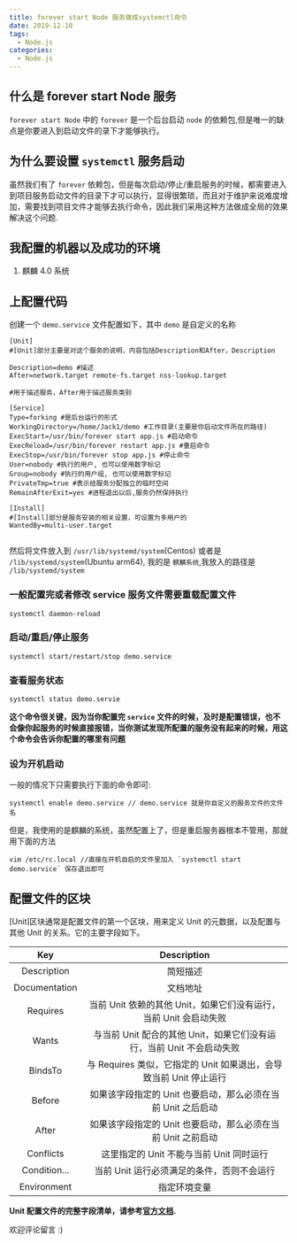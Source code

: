 ```yaml
---
title: forever start Node 服务做成systemctl命令
date: 2019-12-10
tags:
  - Node.js
categories:
  - Node.js
---
```


## 什么是 forever start Node 服务

`forever start Node` 中的 `forever` 是一个后台启动 `node` 的依赖包,但是唯一的缺点是你要进入到启动文件的录下才能够执行。

## 为什么要设置 `systemctl` 服务启动

虽然我们有了 `forever` 依赖包，但是每次启动/停止/重启服务的时候，都需要进入到项目服务启动文件的目录下才可以执行，显得很繁琐，而且对于维护来说难度增加，需要找到项目文件才能够去执行命令，因此我们采用这种方法做成全局的效果解决这个问题.

## 我配置的机器以及成功的环境

1. 麒麟 4.0 系统

## 上配置代码

创建一个 `demo.service` 文件配置如下，其中 `demo` 是自定义的名称

```
[Unit]
#[Unit]部分主要是对这个服务的说明，内容包括Description和After，Description

Description=demo #描述
After=network.target remote-fs.target nss-lookup.target

#用于描述服务，After用于描述服务类别

[Service]
Type=forking #是后台运行的形式
WorkingDirectory=/home/Jack1/demo #工作目录(主要是你启动文件所在的路径)
ExecStart=/usr/bin/forever start app.js #启动命令
ExecReload=/usr/bin/forever restart app.js #重启命令
ExecStop=/usr/bin/forever stop app.js #停止命令
User=nobody #执行的用户, 也可以使用数字标记
Group=nobody #执行的用户组, 也可以使用数字标记
PrivateTmp=true #表示给服务分配独立的临时空间
RemainAfterExit=yes #进程退出以后,服务仍然保持执行

[Install]
#[Install]部分是服务安装的相关设置，可设置为多用户的
WantedBy=multi-user.target


```

然后将文件放入到 `/usr/lib/systemd/system`(Centos) 或者是 `/lib/systemd/system`(Ubuntu arm64),
我的是 `麒麟系统`,我放入的路径是 `/lib/systemd/system`

### 一般配置完或者修改 service 服务文件需要重载配置文件

```
systemctl daemon-reload

```

### 启动/重启/停止服务

```
systemctl start/restart/stop demo.service

```

### 查看服务状态

```
systemctl status demo.servie

```

**这个命令很关键，因为当你配置完 `service` 文件的时候，及时是配置错误，也不会像你起服务的时候直接报错，当你测试发现所配置的服务没有起来的时候，用这个命令会告诉你配置的哪里有问题**

### 设为开机启动

一般的情况下只需要执行下面的命令即可:

```
systemctl enable demo.service // demo.service 就是你自定义的服务文件的文件名

```

但是，我使用的是麒麟的系统，虽然配置上了，但是重启服务器根本不管用，那就用下面的方法

```
vim /etc/rc.local //直接在开机自启的文件里加入 `systemctl start demo.service` 保存退出即可

```

## 配置文件的区块

[Unit]区块通常是配置文件的第一个区块，用来定义 Unit 的元数据，以及配置与其他 Unit 的关系。它的主要字段如下。

|      Key      |                              Description                              |
| :-----------: | :-------------------------------------------------------------------: |
|  Description  |                               简短描述                                |
| Documentation |                               文档地址                                |
|   Requires    |   当前 Unit 依赖的其他 Unit，如果它们没有运行，当前 Unit 会启动失败   |
|     Wants     | 与当前 Unit 配合的其他 Unit，如果它们没有运行，当前 Unit 不会启动失败 |
|    BindsTo    |  与 Requires 类似，它指定的 Unit 如果退出，会导致当前 Unit 停止运行   |
|    Before     |     如果该字段指定的 Unit 也要启动，那么必须在当前 Unit 之后启动      |
|     After     |     如果该字段指定的 Unit 也要启动，那么必须在当前 Unit 之前启动      |
|   Conflicts   |               这里指定的 Unit 不能与当前 Unit 同时运行                |
| Condition...  |              当前 Unit 运行必须满足的条件，否则不会运行               |
|  Environment  |                             指定环境变量                              |

**Unit 配置文件的完整字段清单，请参考[官方文档](https://www.freedesktop.org/software/systemd/man/systemd.unit.html).**

欢迎评论留言 :)
